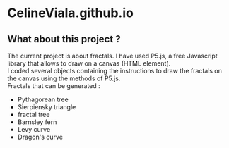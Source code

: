 # CelineViala.github.io

## What about this project ?

The current project is about fractals. I have used P5.js, a free Javascript library that allows to draw on a canvas (HTML element).  
I coded several objects containing the instructions to draw the fractals on the canvas using the methods of P5.js.  
Fractals that can be generated :  

 - Pythagorean tree
 - Sierpiensky triangle
 - fractal tree
 - Barnsley fern
 - Levy curve
 - Dragon's curve